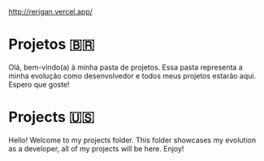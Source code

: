 http://rerigan.vercel.app/

# Projetos 🇧🇷 
Olá, bem-vindo(a) à minha pasta de projetos. Essa pasta representa a minha evolução como desenvolvedor e todos meus projetos estarão aqui. Espero que goste!

# Projects 🇺🇸
Hello! Welcome to my projects folder. This folder showcases my evolution as a developer, all of my projects will be here. Enjoy!
